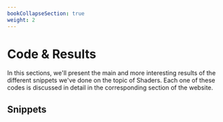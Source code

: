 ```yaml
---
bookCollapseSection: true
weight: 2
---
```


# **Code & Results**

In this sections, we'll present the main and more interesting results of the different snippets we've done on the topic of Shaders. Each one of these codes is discussed in detail in the corresponding section of the website.

## Snippets


<style>
    .image {
        display: block;
        margin: 0 auto;
        width:500;
        text-align: center;
    }
</style>
